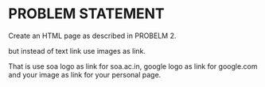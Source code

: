 # PROBLEM STATEMENT
Create an HTML page as described in PROBELM 2. 

but instead of text link use
images as link. 

That is use soa logo as link for soa.ac.in, google logo as
link for google.com and your image as link for your personal page.